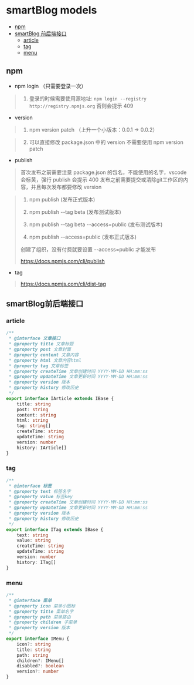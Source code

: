 # smartBlog models
- [npm](#npm)
- [smartBlog 前后端接口](#smartBlog前后端接口)
  - [article](#article)
  - [tag](#tag)
  - [menu](#menu)


## npm
- npm login （只需要登录一次）
> 1. 登录的时候需要使用源地址: ``` npm login --registry http://registry.npmjs.org ```  否则会提示 409

- version
> 1. npm version patch （上升一个小版本：0.0.1 -> 0.0.2）

> 2. 可以直接修改 package.json 中的 version 不需要使用 npm version patch 

- publish
> 首次发布之前需要注意 package.json 的包名，不能使用的名字，vscode 会标黄，强行 publish 会提示 400 
> 发布之前需要提交或清除git工作区的内容，并且每次发布都要修改 version

> 1. npm publish  (发布正式版本)
>
> 2. npm publish --tag beta (发布测试版本)
>
> 3. npm publish --tag beta --access=public (发布测试版本)
> 
> 4. npm publish --access=public (发布正式版本)
> 
> 创建了组织，没有付费就要设置 --access=public 才能发布
>
> https://docs.npmjs.com/cli/publish

- tag

> https://docs.npmjs.com/cli/dist-tag

## smartBlog前后端接口
### article
```ts
/**
 * @interface 文章接口
 * @property title 文章标题
 * @property post 文章封面
 * @property content 文章内容
 * @property html 文章内容html
 * @property tag 文章标签
 * @property createTime 文章创建时间 YYYY-MM-DD HH:mm:ss
 * @property updateTime 文章更新时间 YYYY-MM-DD HH:mm:ss
 * @property version 版本
 * @property history 修改历史
 */
export interface IArticle extends IBase {
    title: string
    post: string
    content: string
    html: string
    tag: string[]
    createTime: string
    updateTime: string
    version: number
    history: IArticle[]
}

```

### tag
```ts
/**
 * @interface 标签
 * @property text 标签名字
 * @property value 标签key
 * @property createTime 文章创建时间 YYYY-MM-DD HH:mm:ss
 * @property updateTime 文章更新时间 YYYY-MM-DD HH:mm:ss
 * @property version 版本
 * @property history 修改历史
 */
export interface ITag extends IBase {
    text: string
    value: string
    createTime: string
    updateTime: string
    version: number
    history: ITag[]
}
```

### menu
```ts
/**
 * @interface 菜单
 * @property icon 菜单小图标
 * @property title 菜单名字
 * @property path 菜单路由
 * @property children 子菜单
 * @property version 版本 
 */
export interface IMenu {
    icon?: string
    title: string
    path: string
    children?: IMenu[]
    disabled?: boolean
    version?: number
}
```

